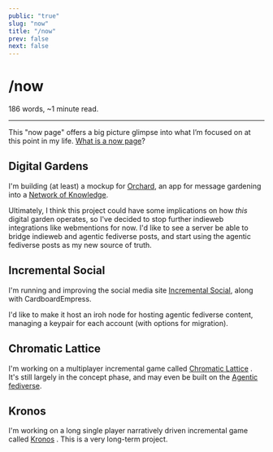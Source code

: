 ```yaml
---
public: "true"
slug: "now"
title: "/now"
prev: false
next: false
---
```

<script setup>
import { data } from '../git.data.ts';
import { useData } from 'vitepress';
const pageData = useData();
</script>
<h1 class="p-name">/now</h1>
<p>186 words, ~1 minute read. <span v-html="data[`site/${pageData.page.value.relativePath}`]" /></p>
<hr/>

This "now page" offers a big picture glimpse into what I’m focused on at this point in my life. [What is a now page](https://nownownow.com/about)?

## Digital Gardens

I'm building (at least) a mockup for [Orchard](/garden/orchard/index.md), an app for message gardening into a [Network of Knowledge](/garden/network-of-knowledge/index.md).

Ultimately, I think this project could have some implications on how _this_ digital garden operates, so I've decided to stop further indieweb integrations like webmentions for now. I'd like to see a server be able to bridge indieweb and agentic fediverse posts, and start using the agentic fediverse posts as my new source of truth.

## Incremental Social

I'm running and improving the social media site [Incremental Social](/garden/incremental-social/index.md), along with CardboardEmpress.

I'd like to make it host an iroh node for hosting agentic fediverse content, managing a keypair for each account (with options for migration).

## Chromatic Lattice

I'm working on a multiplayer incremental game called [Chromatic Lattice](/garden/chromatic-lattice/index.md) . It's still largely in the concept phase, and may even be built on the [Agentic fediverse](undefined).

## Kronos

I'm working on a long single player narratively driven incremental game called [Kronos](/garden/kronos/index.md) . This is a very long-term project.